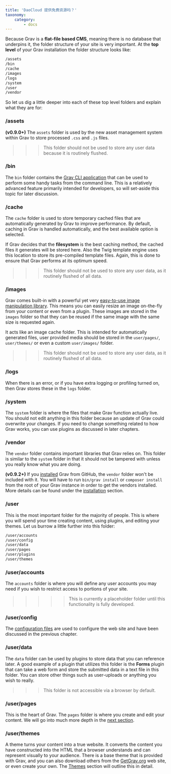 ```yaml
---
title: 'DaoCloud 提供免费资源吗？'
taxonomy:
    category:
        - docs
---
```


Because Grav is a **flat-file based CMS**, meaning there is no database that underpins it, the folder structure of your site is very important.  At the **top level** of your Grav installation the folder structure looks like:

```bash
/assets
/bin
/cache
/images
/logs
/system
/user
/vendor
```

So let us dig a little deeper into each of these top level folders and explain what they are for:

### /assets

**(v0.9.0+)** The `assets` folder is used by the new asset management system within Grav to store processed `.css` and `.js` files.

>>> This folder should not be used to store any user data because it is routinely flushed.

### /bin

The `bin` folder contains the [Grav CLI application](../../advanced/grav-cli) that can be used to perform some handy tasks from the command line.  This is a relatively advanced feature primarily intended for developers, so will set-aside this topic for later discussion.

### /cache

The `cache` folder is used to store temporary cached files that are automatically generated by Grav to improve performance.  By default, caching in Grav is handled automatically, and the best available option is selected.

If Grav decides that the **filesystem** is the best caching method, the cached files it generates will be stored here.  Also the Twig template engine uses this location to store its pre-compiled template files.  Again, this is done to ensure that Grav performs at its optimum speed.

>>> This folder should not be used to store any user data, as it routinely flushed of all data.

### /images

Grav comes built-in with a powerful yet very [easy-to-use image manipulation library](../../content/media).  This means you can easily resize an image on-the-fly from your content or even from a plugin.  These images are stored in the `images` folder so that they can be reused if the same image with the same size is requested again.

It acts like an image cache folder.  This is intended for automatically generated files, user provided media should be stored in the `user/pages/`, `user/themes/` or even a custom `user/images/` folder.

>>> This folder should not be used to store any user data, as it routinely flushed of all data.

### /logs

When there is an error, or if you have extra logging or profiling turned on, then Grav stores these in the `logs` folder.

### /system

The `system` folder is where the files that make Grav function actually live.  You should not edit anything in this folder because an update of Grav could overwrite your changes.  If you need to change something related to how Grav works, you can use plugins as discussed in later chapters.

### /vendor

The `vendor` folder contains important libraries that Grav relies on.  This folder is similar to the `system` folder in that it should not be tampered with unless you really know what you are doing.

**(v0.9.2+)**  If you [installed](../installation) Grav from GitHub, the `vendor` folder won't be included with it. You will have to run `bin/grav install` or `composer install` from the root of your Grav instance in order to get the vendors installed. More details can be found under the [installation](../installation) section.

### /user

This is the most important folder for the majority of people. This is where you will spend your time creating content, using plugins, and editing your themes. Let us burrow a little further into this folder:

```bash
/user/accounts
/user/config
/user/data
/user/pages
/user/plugins
/user/themes
```

### /user/accounts

The `accounts` folder is where you will define any user accounts you may need if you wish to restrict access to portions of your site.

>>>>> This is currently a placeholder folder until this functionality is fully developed.

### /user/config

The [configuration files](../grav-configuration) are used to configure the web site and have been discussed in the previous chapter.

### /user/data

The `data` folder can be used by plugins to store data that you can reference later.  A good example of a plugin that utilizes this folder is the **Forms** plugin that can take a web form and store the submitted data in a text file in this folder.  You can store other things such as user-uploads or anything you wish to really.

>>> This folder is not accessible via a browser by default.

### /user/pages

This is the heart of Grav. The `pages` folder is where you create and edit your content.  We will go into much more depth in the [next section](../../content).

### /user/themes

A theme turns your content into a true website.  It converts the content you have constructed into the HTML that a browser understands and can represent visually to your audience.  There is a base theme that is provided with Grav, and you can also download others from the [GetGrav.org](http://getgrav.org) web site, or even create your own.  The [Themes](../../themes) section will outline this in detail.
